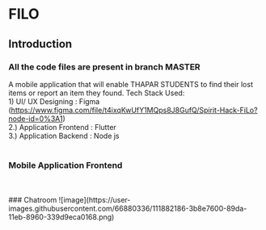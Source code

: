 # FILO

## Introduction
### All the code files are present in branch MASTER

A mobile application that will enable THAPAR STUDENTS to find their lost items or report an item they found.
Tech Stack Used:<br>
    1) UI/ UX Designing : Figma (https://www.figma.com/file/t4ixqKwUfY1MQps8J8GufQ/Spirit-Hack-FiLo?node-id=0%3A1)<br>
    2.) Application Frontend : Flutter<br>
    3.) Application Backend : Node js<br>
<br>
### Mobile Application Frontend


<br>
<br>
### Chatroom 
![image](https://user-images.githubusercontent.com/66880336/111882186-3b8e7600-89da-11eb-8960-339d9eca0168.png)

